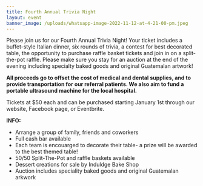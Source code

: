 ```yaml
---
title: Fourth Annual Trivia Night
layout: event
banner_image: /uploads/whatsapp-image-2022-11-12-at-4-21-00-pm.jpeg
---
```

Please join us for our Fourth Annual Trivia Night\! Your ticket includes a buffet-style Italian dinner, six rounds of trivia, a contest for best decorated table, the opportunity to purchase raffle basket tickets and join in on a split-the-pot raffle. Please make sure you stay for an auction at the end of the evening including specialty baked goods and original Guatemalan artwork\!&nbsp;

**All proceeds go to offset the cost of medical and dental supplies, and to provide transportation for our referral patients. We also aim to fund a portable ultrasound machine for the local hospital.&nbsp;**

Tickets at $50 each and can be purchased starting January 1st through our website, Facebook page, or Eventbrite.&nbsp;

**INFO:&nbsp;**

* Arrange a group of family, friends and coworkers&nbsp;
* Full cash bar available&nbsp;
* Each team is encouarged to decorate their table- a prize will be awarded to the best themed table\!&nbsp;
* 50/50 Split-The-Pot and raffle baskets available
* Dessert creations for sale by Induldge Bake Shop&nbsp;
* Auction includes speciality baked goods and original Guatemalan arkwork